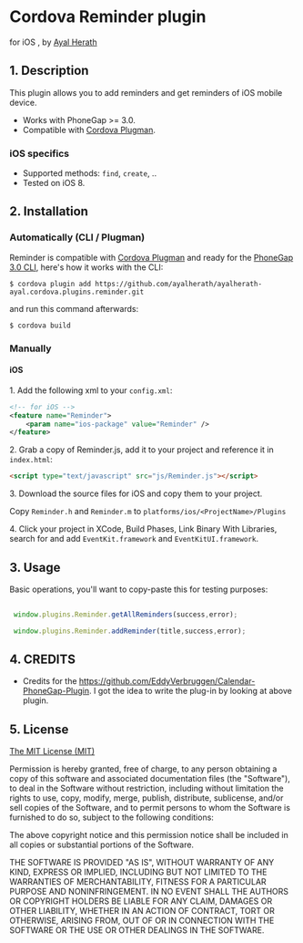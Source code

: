 # Cordova Reminder plugin 

for iOS , by [Ayal Herath](ayalherath@gmail.com)


## 1. Description

This plugin allows you to add reminders and get reminders of iOS mobile device.

* Works with PhoneGap >= 3.0.
* Compatible with [Cordova Plugman](https://github.com/apache/cordova-plugman).


### iOS specifics
* Supported methods: `find`, `create`, ..
* Tested on iOS 8.

## 2. Installation

### Automatically (CLI / Plugman)
Reminder is compatible with [Cordova Plugman](https://github.com/apache/cordova-plugman) and ready for the [PhoneGap 3.0 CLI](http://docs.phonegap.com/en/3.0.0/guide_cli_index.md.html#The%20Command-line%20Interface_add_features), here's how it works with the CLI:

```
$ cordova plugin add https://github.com/ayalherath/ayalherath-ayal.cordova.plugins.reminder.git
```
and run this command afterwards:
```
$ cordova build
```

### Manually

#### iOS

1\. Add the following xml to your `config.xml`:
```xml
<!-- for iOS -->
<feature name="Reminder">
	<param name="ios-package" value="Reminder" />
</feature>
```

2\. Grab a copy of Reminder.js, add it to your project and reference it in `index.html`:
```html
<script type="text/javascript" src="js/Reminder.js"></script>
```

3\. Download the source files for iOS and copy them to your project.

Copy `Reminder.h` and `Reminder.m` to `platforms/ios/<ProjectName>/Plugins`

4\. Click your project in XCode, Build Phases, Link Binary With Libraries, search for and add `EventKit.framework` and `EventKitUI.framework`.


## 3. Usage

Basic operations, you'll want to copy-paste this for testing purposes:

```javascript
  
 window.plugins.Reminder.getAllReminders(success,error);

 window.plugins.Reminder.addReminder(title,success,error);


```

## 4. CREDITS ##


* Credits for the https://github.com/EddyVerbruggen/Calendar-PhoneGap-Plugin.
  I got the idea to write the plug-in by looking at above plugin.


## 5. License

[The MIT License (MIT)](http://www.opensource.org/licenses/mit-license.html)

Permission is hereby granted, free of charge, to any person obtaining a copy
of this software and associated documentation files (the "Software"), to deal
in the Software without restriction, including without limitation the rights
to use, copy, modify, merge, publish, distribute, sublicense, and/or sell
copies of the Software, and to permit persons to whom the Software is
furnished to do so, subject to the following conditions:

The above copyright notice and this permission notice shall be included in
all copies or substantial portions of the Software.

THE SOFTWARE IS PROVIDED "AS IS", WITHOUT WARRANTY OF ANY KIND, EXPRESS OR
IMPLIED, INCLUDING BUT NOT LIMITED TO THE WARRANTIES OF MERCHANTABILITY,
FITNESS FOR A PARTICULAR PURPOSE AND NONINFRINGEMENT. IN NO EVENT SHALL THE
AUTHORS OR COPYRIGHT HOLDERS BE LIABLE FOR ANY CLAIM, DAMAGES OR OTHER
LIABILITY, WHETHER IN AN ACTION OF CONTRACT, TORT OR OTHERWISE, ARISING FROM,
OUT OF OR IN CONNECTION WITH THE SOFTWARE OR THE USE OR OTHER DEALINGS IN
THE SOFTWARE.
